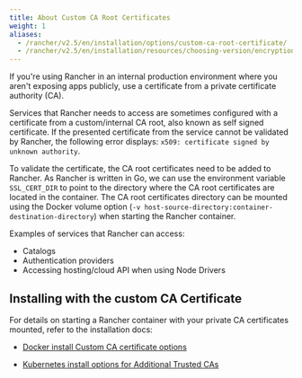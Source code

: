 ```yaml
---
title: About Custom CA Root Certificates
weight: 1
aliases:
  - /rancher/v2.5/en/installation/options/custom-ca-root-certificate/
  - /rancher/v2.5/en/installation/resources/choosing-version/encryption/custom-ca-root-certificate
---
```


If you're using Rancher in an internal production environment where you aren't exposing apps publicly, use a certificate from a private certificate authority (CA).

Services that Rancher needs to access are sometimes configured with a certificate from a custom/internal CA root, also known as self signed certificate. If the presented certificate from the service cannot be validated by Rancher, the following error displays: `x509: certificate signed by unknown authority`.

To validate the certificate, the CA root certificates need to be added to Rancher. As Rancher is written in Go, we can use the environment variable `SSL_CERT_DIR` to point to the directory where the CA root certificates are located in the container. The CA root certificates directory can be mounted using the Docker volume option (`-v host-source-directory:container-destination-directory`) when starting the Rancher container.

Examples of services that Rancher can access:

- Catalogs
- Authentication providers
- Accessing hosting/cloud API when using Node Drivers

## Installing with the custom CA Certificate

For details on starting a Rancher container with your private CA certificates mounted, refer to the installation docs:

- [Docker install Custom CA certificate options]({{<baseurl>}}/rancher/v2.5/en/installation/other-installation-methods/single-node-docker/advanced/#custom-ca-certificate)

- [Kubernetes install options for Additional Trusted CAs]({{<baseurl>}}/rancher/v2.5/en/installation/install-rancher-on-k8s/chart-options/#additional-trusted-cas)

